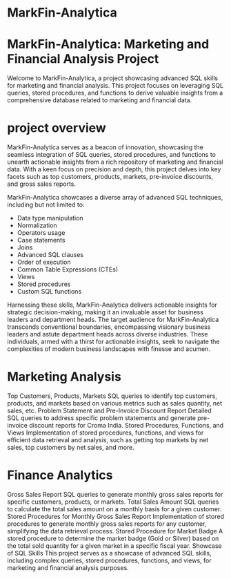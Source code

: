 # MarkFin-Analytica
# MarkFin-Analytica: Marketing and Financial Analysis Project
Welcome to MarkFin-Analytica, a project showcasing advanced SQL skills for marketing and financial analysis. This project focuses on leveraging SQL queries, stored procedures, and functions to derive valuable insights from a comprehensive database related to marketing and financial data.

# project overview
MarkFin-Analytica serves as a beacon of innovation, showcasing the seamless integration of SQL queries, stored procedures, and functions to unearth actionable insights from a rich repository of marketing and financial data. With a keen focus on precision and depth, this project delves into key facets such as top customers, products, markets, pre-invoice discounts, and gross sales reports.

MarkFin-Analytica showcases a diverse array of advanced SQL techniques, including but not limited to:
- Data type manipulation
- Normalization
- Operators usage
- Case statements
- Joins
- Advanced SQL clauses
- Order of execution
- Common Table Expressions (CTEs)
- Views
- Stored procedures
- Custom SQL functions

Harnessing these skills, MarkFin-Analytica delivers actionable insights for strategic decision-making, making it an invaluable asset for business leaders and department heads.
   The target audience for MarkFin-Analytica transcends conventional boundaries, encompassing visionary business leaders and astute department heads across diverse industries. These individuals, armed with a thirst for actionable insights, seek to navigate the complexities of modern business landscapes with finesse and acumen.

# Marketing Analysis
Top Customers, Products, Markets
SQL queries to identify top customers, products, and markets based on various metrics such as sales quantity, net sales, etc.
Problem Statement and Pre-Invoice Discount Report
Detailed SQL queries to address specific problem statements and generate pre-invoice discount reports for Croma India.
Stored Procedures, Functions, and Views
Implementation of stored procedures, functions, and views for efficient data retrieval and analysis, such as getting top markets by net sales, top customers by net sales, and more.

# Finance Analytics
Gross Sales Report
SQL queries to generate monthly gross sales reports for specific customers, products, or markets.
Total Sales Amount
SQL queries to calculate the total sales amount on a monthly basis for a given customer.
Stored Procedures for Monthly Gross Sales Report
Implementation of stored procedures to generate monthly gross sales reports for any customer, simplifying the data retrieval process.
Stored Procedure for Market Badge
A stored procedure to determine the market badge (Gold or Silver) based on the total sold quantity for a given market in a specific fiscal year.
Showcase of SQL Skills
This project serves as a showcase of advanced SQL skills, including complex queries, stored procedures, functions, and views, for marketing and financial analysis purposes.

